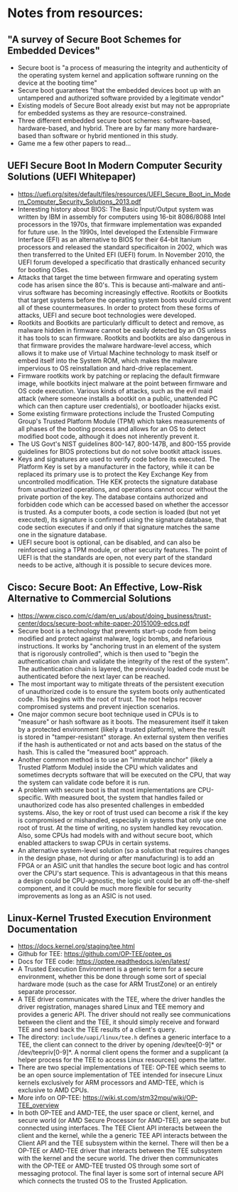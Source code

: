 # Notes from resources: 

## "A survey of Secure Boot Schemes for Embedded Devices" 
- Secure boot is "a process of measuring the integrity and authenticity of the operating system kernel and application software running on the device at the booting time" 
- Secure boot guarantees "that the embedded devices boot up with an untampered and authorized software provided by a legitimate vendor"
- Existing models of Secure Boot already exist but may not be appropriate for embedded systems as they are resource-constrained. 
- Three different embedded secure boot schemes: software-based, hardware-based, and hybrid. There are by far many more hardware-based than software or hybrid mentioned in this study.  
- Game me a few other papers to read... 


## UEFI Secure Boot In Modern Computer Security Solutions (UEFI Whitepaper)
- https://uefi.org/sites/default/files/resources/UEFI_Secure_Boot_in_Modern_Computer_Security_Solutions_2013.pdf
- Interesting history about BIOS: The Basic Input/Output system was written by IBM in assembly for computers using 16-bit 8086/8088 Intel processors in the 1970s, that firmware implementation was expanded for future use. In the 1990s, Intel developed the Extensible Firmware Interface (EFI) as an alternative to BIOS for their 64-bit Itanium processors and released the standard specificaiton in 2002, which was then transferred to the United EFI (UEFI) forum. In November 2010, the UEFI forum developed a specificatio that drastically enhanced security for booting OSes. 
- Attacks that target the time between firmware and operating system code has arisen since the 80's. This is because anti-malware and anti-virus software has becoming increasingly effective. Rootkits or Bootkits that target systems before the operating system boots would circumvent all of these countermeasures. In order to protect from these forms of attacks, UEFI and secure boot technologies were developed. 
- Rootkits and Bootkits are particularly difficult to detect and remove, as malware hidden in firmware cannot be easily detected by an OS unless it has tools to scan firmware. Rootkits and bootkits are also dangerous in that firmware provides the malware hardware-level access, which allows it to make use of Virtual Machine technology to mask itself or embed itself into the System ROM, which makes the malware impervious to OS reinstallation and hard-drive replacement. 
- Firmware rootkits work by patching or replacing the default firmware image, while bootkits inject malware at the point between firmware and OS code execution. Various kinds of attacks, such as the evil maid attack (where someone installs a bootkit on a public, unattended PC which can then capture user credentials), or bootloader hijacks exist. 
- Some existing firmware protections include the Trusted Computing Group's Trusted Platform Module (TPM) which takes measurements of all phases of the booting process and allows for an OS to detect modified boot code, although it does not inherently prevent it. 
- The US Govt's NIST guidelines 800-147, 800-147B, and 800-155 provide guidelines for BIOS protections but do not solve bootkit attack issues. 
- Keys and signatures are used to verify code before its executed. The Platform Key is set by a manufacturer in the factory, while it can be replaced its primary use is to protect the Key Exchange Key from uncontrolled modification. THe KEK protects the signature database from unauthorized operations, and operations cannot occur without the private portion of the key. The database contains authorized and forbidden code which can be accessed based on whether the accessor is trusted. As a computer boots, a code section is loaded (but not yet executed), its signature is confirmed using the signature database, that code section executes if and only if that signature matches the same one in the signature database. 
- UEFI secure boot is optional, can be disabled, and can also be reinforced using a TPM module, or other security features. The point of UEFI is that the standards are open, not every part of the standard needs to be active, although it is possible to secure devices more. 

## Cisco: Secure Boot: An Effective, Low-Risk Alternative to Commercial Solutions
- https://www.cisco.com/c/dam/en_us/about/doing_business/trust-center/docs/secure-boot-white-paper-20151009-edcs.pdf
- Secure boot is a technology that prevents start-up code from being modified and protect against malware, logic bombs, and nefarious instructions. It works by "anchoring trust in an element of the system that is rigorously controlled", which is then used to "begin the authentication chain and validate the integrity of the rest of the system". The authentication chain is layered, the previously loaded code must be authenticated before the next layer can be reached. 
- The most important way to mitigate threats of the persistent execution of unauthorized code is to ensure the system boots only authenticated code. This begins with the root of trust. The root helps recover compromised systems and prevent injection scenarios. 
- One major common secure boot technique used in CPUs is to "measure" or hash software as it boots. The measurement itself it taken by a protected environment (likely a trusted platform), where the result is stored in "tamper-resistant" storage. An external system then verifies if the hash is authenticated or not and acts based on the status of the hash. This is called the "measured boot" approach. 
- Another common method is to use an "immutable anchor" (likely a Trusted Platform Module) inside the CPU which validates and sometimes decrypts software that will be executed on the CPU, that way the system can validate code before it is run. 
- A problem with secure boot is that most implementations are CPU-specific. With measured boot, the system that handles failed or unauthorized code has also presented challenges in embedded systems. Also, the key or root of trust used can become a risk if the key is compromised or mishandled, especially in systems that only use one root of trust. At the time of writing, no system handled key revocation. Also, some CPUs had models with and without secure boot, which enabled attackers to swap CPUs in certain systems. 
- An alternative system-level solution (so a solution that requires changes in the design phase, not during or after manufacturing) is to add an FPGA or an ASIC unit that handles the secure boot logic and has control over the CPU's start sequence. This is advantageous in that this means a design could be CPU-agnostic, the logic unit could be an off-the-shelf component, and it could be much more flexible for security improvements as long as an ASIC is not used. 

## Linux-Kernel Trusted Execution Environment Documentation
- https://docs.kernel.org/staging/tee.html
- Github for TEE: https://github.com/OP-TEE/optee_os
- Docs for TEE code: https://optee.readthedocs.io/en/latest/
- A Trusted Execution Environment is a generic term for a secure environment, whether this be done through some sort of special hardware mode (such as the case for ARM TrustZone) or an entirely separate processor. 
- A TEE driver communicates with the TEE, where the driver handles the driver registration, manages shared Linux and TEE memory and provides a generic API. The driver should not really see communications between the client and the TEE, it should simply receive and forward TEE and send back the TEE results of a client's query. 
- The directory: `include/uapi/linux/tee.h` defines a generic interface to a TEE, the client can connect to the driver by opening /dev/tee[0-9]* or /dev/teepriv[0-9]*. A normal client opens the former and a supplicant (a helper process for the TEE to access Linux resources) opens the latter. 
- There are two special implementations of TEE: OP-TEE which seems to be an open source implementation of TEE intended for insecure Linux kernels exclusively for ARM processors and AMD-TEE, which is exclusive to AMD CPUs. 
- More info on OP-TEE: https://wiki.st.com/stm32mpu/wiki/OP-TEE_overview
- In both OP-TEE and AMD-TEE, the user space or client, kernel, and secure world (or AMD Secure Processor for AMD-TEE), are separate but connected using interfaces. The TEE Client API interacts between the client and the kernel, while the a generic TEE API interacts between the Client API and the TEE subsystem within the kernel. There will then be a OP-TEE or AMD-TEE driver that interacts between the TEE subsystem with the kernel and the secure world. The driver then communicates with the OP-TEE or AMD-TEE trusted OS through some sort of messaging protocol. The final layer is some sort of internal secure API which connects the trusted OS to the Trusted Application. 